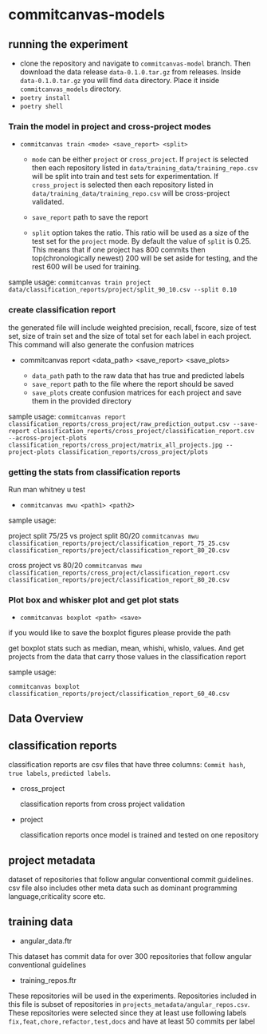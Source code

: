 # commitcanvas-models

## running the experiment

- clone the repository and navigate to `commitcanvas-model` branch. Then download the data release `data-0.1.0.tar.gz` from releases. Inside  `data-0.1.0.tar.gz` you will find `data` directory. Place it inside `commitcanvas_models` directory.
- `poetry install`
- `poetry shell`

### Train the model in project and cross-project modes
- `commitcanvas train <mode> <save_report> <split>`

   - `mode` can be either `project` or `cross_project`. If `project` is selected then each repository listed in `data/training_data/training_repo.csv` will be split into train and test sets for experimentation. If `cross_project` is selected then each repository listed in `data/training_data/training_repo.csv` will be cross-project validated.

   - `save_report` path to save the report

   - `split` option takes the ratio. This ratio will be used as a size of the test set for the `project` mode. By default the value of `split` is 0.25. This means that if one project has 800 commits then top(chronologically newest) 200 will be set aside for testing, and the rest 600 will be used for training.

sample usage: `commitcanvas train project data/classification_reports/project/split_90_10.csv --split 0.10`

### create classification report

the generated file will include weighted precision, recall, fscore, size of test set, size of train set and the size of total set for each label in each project. This command will also generate the confusion matrices

- commitcanvas report <data_path> <save_report> <save_plots>

  - `data_path` path to the raw data that has true and predicted labels
  - `save_report` path to the file where the report should be saved
  - `save_plots` create confusion matrices for each project and save them in the provided directory

sample usage: `commitcanvas report classification_reports/cross_project/raw_prediction_output.csv --save-report classification_reports/cross_project/classification_report.csv --across-project-plots classification_reports/cross_project/matrix_all_projects.jpg --project-plots classification_reports/cross_project/plots`

### getting the stats from classification reports

Run man whitney u test

- `commitcanvas mwu <path1> <path2>`

sample usage:

project split 75/25 vs project split 80/20
`commitcanvas mwu classification_reports/project/classification_report_75_25.csv classification_reports/project/classification_report_80_20.csv`

cross project vs 80/20
`commitcanvas mwu classification_reports/cross_project/classification_report.csv classification_reports/project/classification_report_80_20.csv`

### Plot box and whisker plot and get plot stats

- `commitcanvas boxplot <path> <save>`

if you would like to save the boxplot figures please provide the path

get boxplot stats such as median, mean, whishi, whislo, values. And get projects from the data that carry those values in the classification report

sample usage:

`commitcanvas boxplot classification_reports/project/classification_report_60_40.csv`


## Data Overview

## classification reports

classification reports are csv files that have three columns: `Commit hash`, `true labels`, `predicted labels`. 

- cross_project

    classification reports from cross project validation

- project

    classification reports once model is trained and tested on one repository

## project metadata

dataset of repositories that follow angular conventional commit guidelines.
csv file also includes other meta data such as dominant programming language,criticality score etc.

## training data

- angular_data.ftr

This dataset has commit data for over 300 repositories that follow angular conventional guidelines

- training_repos.ftr

These repositories will be used in the experiments. Repositories included in this
file is subset of repositories in `projects_metadata/angular_repos.csv`. These repositories were selected since they at least use following labels `fix,feat,chore,refactor,test,docs` and have at least 50 commits per label